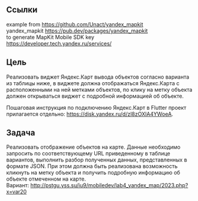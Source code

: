 ## Ссылки  
example from https://github.com/Unact/yandex_mapkit  
yandex_mapkit https://pub.dev/packages/yandex_mapkit  
to generate MapKit Mobile SDK key https://developer.tech.yandex.ru/services/



## Цель
Реализовать виджет Яндекс.Карт вывода объектов согласно варианта из
таблицы ниже, в виджете должна отображаться Яндекс.Карта с расположенными
на ней метками объектов, по клику на метку объекта должен открываться виджет с
подробной информацией об объекте.

Пошаговая инструкция по подключению Яндекс.Карт в Flutter проект
прилагается отдельно: https://disk.yandex.ru/d/zl8zOXlA4YWoeA.

## Задача
Реализовать отображение объектов на карте. Данные необходимо запросить
по соответствующему URL приведенному в таблице вариантов, выполнить разбор
полученных данных, представленных в формате JSON. При этом должна быть
реализована возможность кликнуть на метку объекта и получить подробную
информацию об объекте отмеченном на карте.  
Вариант: http://pstgu.yss.su/iu9/mobiledev/lab4_yandex_map/2023.php?x=var20

